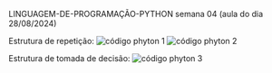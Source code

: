 LINGUAGEM-DE-PROGRAMAÇÃO-PYTHON
semana 04 (aula do dia 28/08/2024) 

Estrutura de repetição: 
![código phyton 1](https://github.com/user-attachments/assets/8ed13210-4619-4e41-8d27-6359a80a033f)
![código phyton 2](https://github.com/user-attachments/assets/166ffb42-d686-4e81-8c4f-4999d4bd789d)

Estrutura de tomada de decisão:
![código phyton 3](https://github.com/user-attachments/assets/8292b9e2-afd3-467d-88fb-f02bdfbf13a1)
